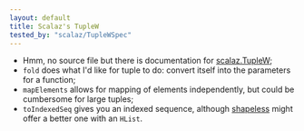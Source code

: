 ```yaml
---
layout: default
title: Scalaz's TupleW
tested_by: "scalaz/TupleWSpec"
---
```

* Hmm, no source file but there is documentation for [scalaz.TupleW](http://scalaz.github.com/scalaz/scalaz-2.9.1-6.0.4/doc.sxr/scalaz/TupleW.scala.html);
* `fold` does what I'd like for tuple to do: convert itself into the parameters for a function;
* `mapElements` allows for mapping of elements independently, but could be cumbersome for large tuples;
* `toIndexedSeq` gives you an indexed sequence, although [shapeless]() might offer a better one with an `HList`.
